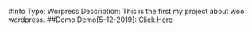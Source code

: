 #Info
Type: Worpress
Description: This is the first my project about woo wordpress.
##Demo
Demo[5-12-2019]: [Click Here](https://anhomestay.com/)